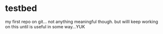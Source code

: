 # testbed
my first repo on git... not anything meaningful though.
but willl keep working on this until is useful in some way...YUK
